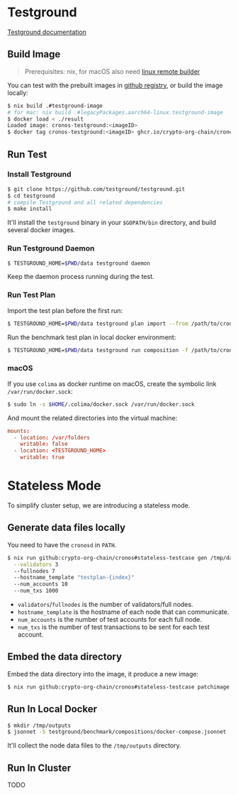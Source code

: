 # Testground

[Testground documentation](https://docs.testground.ai/)

## Build Image

>  Prerequisites: nix, for macOS also need [linux remote builder](https://nix.dev/manual/nix/2.22/advanced-topics/distributed-builds.html)

You can test with the prebuilt images in [github registry](https://github.com/crypto-org-chain/cronos/pkgs/container/cronos-testground), or build the image locally:

```bash
$ nix build .#testground-image
# for mac: nix build .#legacyPackages.aarch64-linux.testground-image
$ docker load < ./result
Loaded image: cronos-testground:<imageID>
$ docker tag cronos-testground:<imageID> ghcr.io/crypto-org-chain/cronos-testground:latest
```

## Run Test

### Install Testground

```bash
$ git clone https://github.com/testground/testground.git
$ cd testground
# compile Testground and all related dependencies
$ make install
```

It'll install the `testground` binary in your `$GOPATH/bin` directory, and build several docker images.

### Run Testground Daemon

```bash
$ TESTGROUND_HOME=$PWD/data testground daemon
```

Keep the daemon process running during the test.

### Run Test Plan

Import the test plan before the first run:

```bash
$ TESTGROUND_HOME=$PWD/data testground plan import --from /path/to/cronos/testground/benchmark
```

Run the benchmark test plan in local docker environment:

```bash
$ TESTGROUND_HOME=$PWD/data testground run composition -f /path/to/cronos/testground/benchmark/compositions/local.toml --wait
```

### macOS

If you use `colima` as docker runtime on macOS, create the symbolic link `/var/run/docker.sock`:

```bash
$ sudo ln -s $HOME/.colima/docker.sock /var/run/docker.sock
```

And mount the related directories into the virtual machine:

```toml
mounts:
  - location: /var/folders
    writable: false
  - location: <TESTGROUND_HOME>
    writable: true
```



# Stateless Mode

To simplify cluster setup, we are introducing a stateless mode.

## Generate data files locally

You need to have the `cronosd` in `PATH`.

```bash
$ nix run github:crypto-org-chain/cronos#stateless-testcase gen /tmp/data/out \
  --validators 3
  --fullnodes 7
  --hostname_template "testplan-{index}"
  --num_accounts 10
  --num_txs 1000
```

* `validators`/`fullnodes` is the number of validators/full nodes.
* `hostname_template` is the hostname of each node that can communicate.
* `num_accounts` is the number of test accounts for each full node.
* `num_txs` is the number of test transactions to be sent for each test account.

## Embed the data directory

Embed the data directory into the image, it produce a new image:

```bash
$ nix run github:crypto-org-chain/cronos#stateless-testcase patchimage cronos-testground:latest /tmp/data/out
```

## Run In Local Docker

```bash
$ mkdir /tmp/outputs
$ jsonnet -S testground/benchmark/compositions/docker-compose.jsonnet | docker-compose -f /dev/stdin up
```

It'll collect the node data files to the `/tmp/outputs` directory.

## Run In Cluster

TODO
